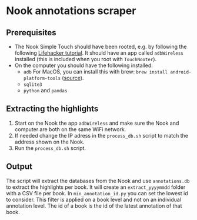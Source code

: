 # Nook annotations scraper

## Prerequisites
* The Nook Simple Touch should have been rooted, e.g. by following the following [Lifehacker tutorial](https://lifehacker.com/turn-a-99-nook-into-a-fully-fledged-android-tablet-in-5889158). It should have an app called `adbWireless` installed (this is included when you root with `TouchNooter`).
* On the computer you should have the following installed:
	* `adb` For MacOS, you can install this with brew: `brew install android-platform-tools` ([source](https://stackoverflow.com/questions/17901692/set-up-adb-on-mac-os-x)).
	* `sqlite3`
	* `python` and `pandas`

## Extracting the highlights
1) Start on the Nook the app `adbWireless` and make sure the Nook and computer are both on the same WiFi network.
2) If needed change the IP adress in the `process_db.sh` script to match the address shown on the Nook.
3) Run the `process_db.sh` script.

## Output
The script will extract the databases from the Nook and use `annotations.db` to extract the highlights per book. It will create an `extract_yyyymmdd` folder with a CSV file per book. In `min_annotation_id.py` you can set the lowest id to consider. This filter is applied on a book level and not on an individual annotation level. The id of a book is the id of the latest annotation of that book.
